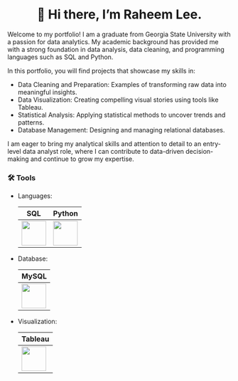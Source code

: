 #  <h1 align="center">👋 Hi there, I’m Raheem Lee.</h1>

Welcome to my portfolio! I am a graduate from Georgia State University with a passion for data analytics. My academic background has provided me with a strong foundation in data analysis, data cleaning, and programming languages such as SQL and Python.

In this portfolio, you will find projects that showcase my skills in:

- Data Cleaning and Preparation: Examples of transforming raw data into meaningful insights.
- Data Visualization: Creating compelling visual stories using tools like Tableau.
- Statistical Analysis: Applying statistical methods to uncover trends and patterns.
- Database Management: Designing and managing relational databases.

I am eager to bring my analytical skills and attention to detail to an entry-level data analyst role, where I can contribute to data-driven decision-making and continue to grow my expertise.

### 🛠️ Tools

- Languages:
  
  | SQL | Python |
  | --- | ------|
  | <img src="https://github.com/rml-lee/rml-lee/assets/160198611/67e79d8a-f302-4bd0-a20f-422ed6049167" width="55" height="55"/> | <img src="https://github.com/rml-lee/MYSQL-Tableau-Video-Games-Project/assets/160198611/cc008c2a-1e65-46fe-99aa-fcef90c84b2b" width="55" height="55"/> |

- Database:

  | MySQL |
  | ----- |
  | <img src="https://github.com/rml-lee/MYSQL-Tableau-Video-Games-Project/assets/160198611/a1f80d2c-f675-4c97-b497-f21377fd0042" width="55" height="55"/> |

- Visualization:

  | Tableau |
  | ------- |
  | <img src="https://github.com/rml-lee/MYSQL-Tableau-Video-Games-Project/assets/160198611/fb9f12dc-8640-4197-b3f6-ab0ce2241bc1" width="55" height="55"/> |


<!---
rml-lee/rml-lee is a ✨ special ✨ repository because its `README.md` (this file) appears on your GitHub profile.
You can click the Preview link to take a look at your changes.
--->
